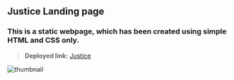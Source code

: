 ## Justice Landing page

### This is a static webpage, which has been created using simple HTML and CSS only.

> **Deployed link:**
> [Justice](https://effulgent-muffin-715ed4.netlify.app/)

![thumbnail](https://user-images.githubusercontent.com/42728560/184696105-fa8f3dae-1999-4b2f-acff-405b30d01e8c.png)
